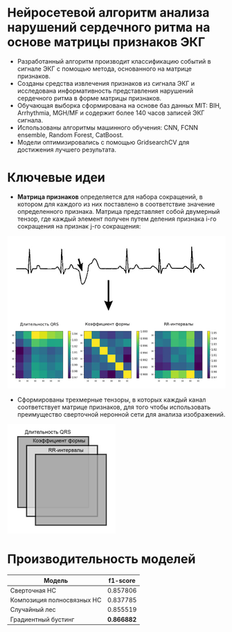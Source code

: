 # Нейросетевой алгоритм анализа нарушений сердечного ритма на основе матрицы признаков ЭКГ

- Разработанный алгоритм производит классификацию событий в сигнале ЭКГ с помощью метода, основанного на матрице признаков.
- Cозданы средства извлечения признаков из сигнала ЭКГ и исследована информативность представления нарушений сердечного ритма в форме матрицы признаков.
- Обучающая выборка сформирована на основе баз данных MIT: BIH, Arrhythmia, MGH/MF и содержит более 140 часов записей ЭКГ сигнала.
- Использованы алгоритмы машинного обучения: CNN, FCNN ensemble, Random Forest, CatBoost. 
- Модели оптимизировались с помощью GridsearchCV для достижения лучшего результата. 

# Ключевые идеи
- **Матрица признаков** определяется для набора сокращений, в котором для каждого из них поставлено в соответствие значение определенного признака. Матрица представляет собой двумерный тензор, где каждый элемент получен путем деления признака i-го сокращения на признак j-го сокращения:

<img src="images/feature_matrix.jpg" width=600>

- Сформированы трехмерные тензоры, в которых каждый канал соответствует матрице признаков, для того чтобы использовать преимущество сверточной неронной сети для анализа изображений.

<img src="images/tensor.jpg" width=250>

# Производительность моделей
| **Модель**               |**f1-score**|
|--------------------------|------------|
|Сверточная НС             |0.857806    |
|Композиция полносвязных НС|0.837785    |
|Случайный лес             |0.855519    |
|Градиентный бустинг       |**0.866882**|
